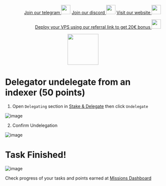 <p style="font-size:14px" align="right">
<a href="https://t.me/kjnotes" target="_blank">Join our telegram <img src="https://user-images.githubusercontent.com/50621007/183283867-56b4d69f-bc6e-4939-b00a-72aa019d1aea.png" width="30"/></a>
<a href="https://discord.gg/QmGfDKrA" target="_blank">Join our discord <img src="https://user-images.githubusercontent.com/50621007/176236430-53b0f4de-41ff-41f7-92a1-4233890a90c8.png" width="30"/></a>
<a href="https://kjnodes.com/" target="_blank">Visit our website <img src="https://user-images.githubusercontent.com/50621007/168689709-7e537ca6-b6b8-4adc-9bd0-186ea4ea4aed.png" width="30"/></a>
</p>

<p style="font-size:14px" align="right">
<a href="https://hetzner.cloud/?ref=y8pQKS2nNy7i" target="_blank">Deploy your VPS using our referral link to get 20€ bonus <img src="https://user-images.githubusercontent.com/50621007/174612278-11716b2a-d662-487e-8085-3686278dd869.png" width="30"/></a>
</p>

<p align="center">
  <img height="100" height="auto" src="https://user-images.githubusercontent.com/50621007/177323789-e6be59ae-0dfa-4e86-b3a8-028a4f0c465c.png">
</p>

# Delegator undelegate from an indexer (50 points)
1. Open `Delegating` section in [Stake & Delegate](https://frontier.subquery.network/staking/my-profile/delegating) then click `Undelegate`

![image](https://user-images.githubusercontent.com/50621007/177404913-ef1cc719-816f-4e59-b556-ce1302ad3aab.png)

2. Confirm Undelegation

![image](https://user-images.githubusercontent.com/50621007/177405352-f38cb1de-8392-470c-bf27-978b7ed8fbf8.png)

# Task Finished!

![image](https://user-images.githubusercontent.com/50621007/177405470-69163ba0-4540-4c34-bffb-a06e874db38c.png)

Check progress of your tasks and points earned at [Missions Dashboard](https://frontier.subquery.network/missions/my-missions)
